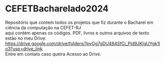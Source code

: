 # CEFETBacharelado2024
Repositório que contem todos os projetos que fiz durante o Bacharel em ciência da computação na CEFET-RJ  
aqui contém apenas os códigos. PDF, livros e outros arquivos de texto estão no meu Drive: https://drive.google.com/drive/folders/1pyOg7gDU484SfCi_Pjd9JKIgUYgk1Io3?usp=drive_link   
Entre em contato caso queira Acesso ao Drive.
